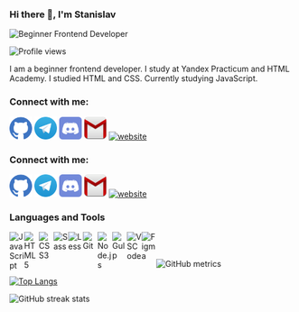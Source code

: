 ### Hi there 👋, I'm Stanislav

![Beginner Frontend Developer](https://ia.wampi.ru/2022/04/07/front-end-compressor-compressor.png)

![Profile views](https://gpvc.arturio.dev/kazankovstas)

I am a beginner frontend developer. I study at Yandex Practicum and HTML Academy. I studied HTML and CSS. Currently studying JavaScript.

### Connect with me:

[<img src='icons/github.svg' alt='github' height='40'>](https://github.com/kazankovstas) [<img src='icons/telegram.svg' alt='telegram' height='40'>](https://t.me/kazankovstanislav) [<img src='icons/discord.svg' alt='discord' height='40'>](https://discordapp.com/users/784745746062508075/) [<img src='icons/mail.png' alt='gmail' height='40'>](mailto:kazankovstas.jb@gmail.com) [<img src='https://cdn.jsdelivr.net/npm/simple-icons@3.0.1/icons/icloud.svg' alt='website' height='40'>](https://kazankovstas.github.io/russian-travel/)

### Connect with me:

[<img src='icons/github.svg' alt='github' height='40'>](https://github.com/kazankovstas)
[<img src='icons/telegram.svg' alt='telegram' height='40'>](https://t.me/kazankovstanislav)
[<img src='icons/discord.svg' alt='discord' height='40'>](https://discordapp.com/users/784745746062508075/)
[<img src='icons/mail.png' alt='gmail' height='40'>](mailto:kazankovstas.jb@gmail.com)
[<img src='https://cdn.jsdelivr.net/npm/simple-icons@3.0.1/icons/icloud.svg' alt='website' height='40'>](https://kazankovstas.github.io/russian-travel/)

### Languages and Tools

<img align="left" alt="JavaScript" width="26px" src="https://cdn.jsdelivr.net/gh/devicons/devicon/icons/javascript/javascript-original.svg"/>
<img align="left" alt="HTML5" width="26px" src="https://cdn.jsdelivr.net/gh/devicons/devicon/icons/html5/html5-original.svg"/>
<img align="left" alt="CSS3" width="26px" src="https://cdn.jsdelivr.net/gh/devicons/devicon/icons/css3/css3-original.svg"/>
<img align="left" alt="Sass" width="26px" src="https://cdn.jsdelivr.net/gh/devicons/devicon/icons/sass/sass-original.svg"/>
<img align="left" alt="Less" width="26px" src="https://cdn.jsdelivr.net/gh/devicons/devicon/icons/less/less-plain-wordmark.svg"/>
<img align="left" alt="Git" width="26px" src="https://cdn.jsdelivr.net/gh/devicons/devicon/icons/git/git-plain.svg"/>
<img align="left" alt="Node.js" width="26px" src="https://cdn.jsdelivr.net/gh/devicons/devicon/icons/nodejs/nodejs-original.svg"/>
<img align="left" alt="Gulp" width="26px" src="https://cdn.jsdelivr.net/gh/devicons/devicon/icons/gulp/gulp-plain.svg"/>
<img align="left" alt="VSCode" width="26px" src="https://cdn.jsdelivr.net/gh/devicons/devicon/icons/vscode/vscode-original.svg"/>
<img align="left" alt="Figma" width="26px" src="https://cdn.jsdelivr.net/gh/devicons/devicon/icons/figma/figma-original.svg"/>

<br />
<br />

![GitHub metrics](https://metrics.lecoq.io/kazankovstas)

[![Top Langs](https://github-readme-stats.vercel.app/api/top-langs/?username=kazankovstas)](https://github.com/anuraghazra/github-readme-stats)

![GitHub streak stats](https://github-readme-streak-stats.herokuapp.com/?user=kazankovstas)

<!-- JS
<img src="https://cdn.jsdelivr.net/gh/devicons/devicon/icons/javascript/javascript-original.svg" />
html
<img src="https://cdn.jsdelivr.net/gh/devicons/devicon/icons/html5/html5-original.svg" />
CSS
<img src="https://cdn.jsdelivr.net/gh/devicons/devicon/icons/css3/css3-original.svg" />
Less
<img src="https://cdn.jsdelivr.net/gh/devicons/devicon/icons/less/less-plain-wordmark.svg" />
Sass
<img src="https://cdn.jsdelivr.net/gh/devicons/devicon/icons/sass/sass-original.svg" />
git
<img src="https://cdn.jsdelivr.net/gh/devicons/devicon/icons/git/git-plain.svg" />
Node.js
<img src="https://cdn.jsdelivr.net/gh/devicons/devicon/icons/nodejs/nodejs-original.svg" />
gulp
<img src="https://cdn.jsdelivr.net/gh/devicons/devicon/icons/gulp/gulp-plain.svg" />
VS Code
<img src="https://cdn.jsdelivr.net/gh/devicons/devicon/icons/vscode/vscode-original.svg" />
Figma
<img src="https://cdn.jsdelivr.net/gh/devicons/devicon/icons/figma/figma-original.svg" />

GitHub
<img src="https://cdn.jsdelivr.net/gh/devicons/devicon/icons/github/github-original-wordmark.svg" /> -->
